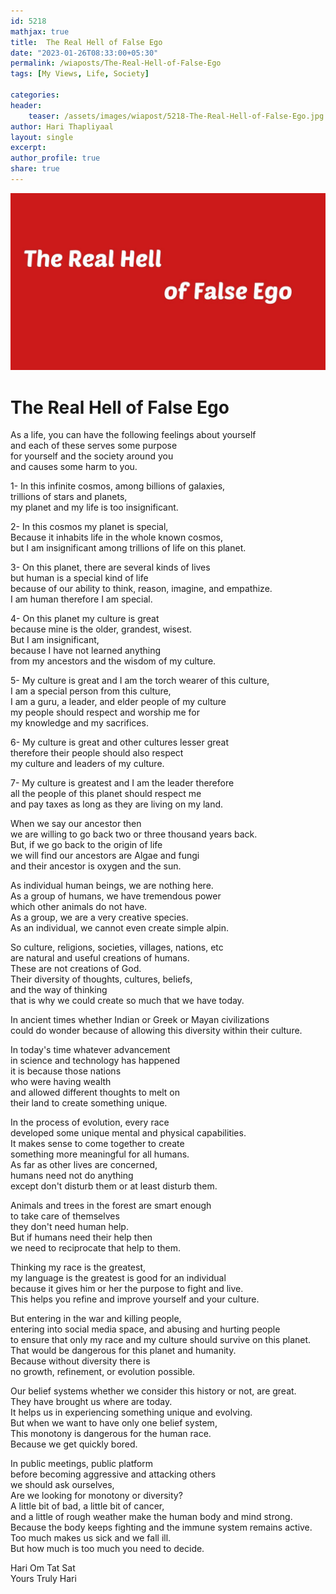 ```yaml
---                                
id: 5218                                
mathjax: true                                
title:  The Real Hell of False Ego                        
date: "2023-01-26T08:33:00+05:30"                                
permalink: /wiaposts/The-Real-Hell-of-False-Ego                          
tags: [My Views, Life, Society]                       
                                
categories:                                
header:                                
    teaser: /assets/images/wiapost/5218-The-Real-Hell-of-False-Ego.jpg                               
author: Hari Thapliyaal                                
layout: single                               
excerpt:                                
author_profile: true                                
share: true                                
---                                
```

                                
![The-Real-Hell-of-False-Ego](/assets/images/wiapost/5218-The-Real-Hell-of-False-Ego.jpg)                                     
                   
# The Real Hell of False Ego    
    
As a life, you can have the following feelings about yourself     
and each of these serves some purpose     
for yourself and the society around you     
and causes some harm to you.    
    
1- In this infinite cosmos, among billions of galaxies,     
trillions of stars and planets,     
my planet and my life is too insignificant.    
    
2- In this cosmos my planet is special,     
Because it inhabits life in the whole known cosmos,     
but I am insignificant among trillions of life on this planet.    
    
3- On this planet, there are several kinds of lives     
but human is a special kind of life     
because of our ability to think, reason, imagine, and empathize.    
I am human therefore I am special.    
    
4- On this planet my culture is great     
because mine is the older, grandest, wisest.     
But I am insignificant,     
because I have not learned anything     
from my ancestors and the wisdom of my culture.    
    
5- My culture is great and I am the torch wearer of this culture,     
I am a special person from this culture,     
I am a guru, a leader, and elder people of my culture     
my people should respect and worship me for     
my knowledge and my sacrifices.    
    
6- My culture is great and other cultures lesser great     
therefore their people should also respect     
my culture and leaders of my culture.    
    
7- My culture is greatest and I am the leader therefore     
all the people of this planet should respect me     
and pay taxes as long as they are living on my land.     
    
When we say our ancestor then     
we are willing to go back two or three thousand years back.     
But, if we go back to the origin of life     
we will find our ancestors are Algae and fungi     
and their ancestor is oxygen and the sun.    
    
As individual human beings, we are nothing here.     
As a group of humans, we have tremendous power     
which other animals do not have.     
As a group, we are a very creative species.     
As an individual, we cannot even create simple alpin.     
    
So culture, religions, societies, villages, nations, etc     
are natural and useful creations of humans.     
These are not creations of God.    
Their diversity of thoughts, cultures, beliefs,     
and the way of thinking     
that is why we could create so much that we have today.     
    
In ancient times whether Indian or Greek or Mayan civilizations     
could do wonder because of allowing this diversity within their culture.     
    
In today's time whatever advancement     
in science and technology has happened     
it is because those nations     
who were having wealth     
and allowed different thoughts to melt on     
their land to create something unique.    
    
In the process of evolution, every race     
developed some unique mental and physical capabilities.     
It makes sense to come together to create     
something more meaningful for all humans.     
As far as other lives are concerned,     
humans need not do anything     
except don't disturb them or at least disturb them.     
    
Animals and trees in the forest are smart enough     
to take care of themselves     
they don't need human help.     
But if humans need their help then     
we need to reciprocate that help to them.    
    
Thinking my race is the greatest,     
my language is the greatest is good for an individual     
because it gives him or her the purpose to fight and live.     
This helps you refine and improve yourself and your culture.     
    
But entering in the war and killing people,     
entering into social media space, and abusing and hurting people     
to ensure that only my race and my culture should survive on this planet.     
That would be dangerous for this planet and humanity.    
Because without diversity there is     
no growth, refinement, or evolution possible.     
    
Our belief systems whether we consider this history or not, are great.     
They have brought us where are today.     
It helps us in experiencing something unique and evolving.     
But when we want to have only one belief system,     
This monotony is dangerous for the human race.    
Because we get quickly bored.    
    
In public meetings, public platform     
before becoming aggressive and attacking others     
we should ask ourselves,    
Are we looking for monotony or diversity?    
A little bit of bad, a little bit of cancer,     
and a little of rough weather make the human body and mind strong.    
Because the body keeps fighting and the immune system remains active.    
Too much makes us sick and we fall ill.    
But how much is too much you need to decide.    
    
Hari Om Tat Sat    
Yours Truly Hari    
